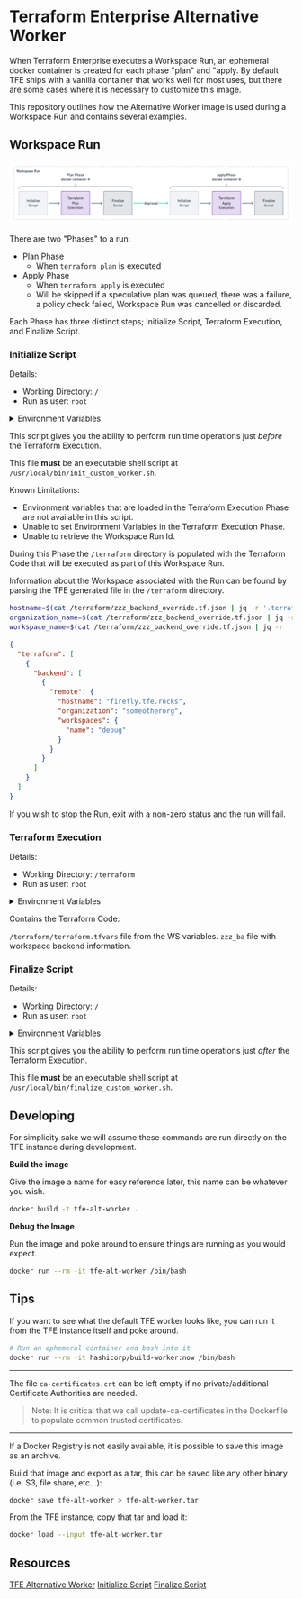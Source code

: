 # Terraform Enterprise Alternative Worker

When Terraform Enterprise executes a Workspace Run, an ephemeral docker container is created for each phase "plan" and "apply. By default TFE ships with a vanilla container that works well for most uses, but there are some cases where it is necessary to customize this image.

This repository outlines how the Alternative Worker image is used during a Workspace Run and contains several examples.

## Workspace Run

![](images/workspace-run-flow.png)

There are two "Phases" to a run:

* Plan Phase
  * When `terraform plan` is executed
* Apply Phase
  * When `terraform apply` is executed
  * Will be skipped if a speculative plan was queued, there was a failure, a policy check failed, Workspace Run was cancelled or discarded.

Each Phase has three distinct steps; Initialize Script, Terraform Execution, and Finalize Script.

### Initialize Script

Details:

- Working Directory: `/`
- Run as user: `root`

<details><summary>Environment Variables</summary>
<p>

- HOSTNAME=00aabbccddee
- PWD=/
- HOME=/root
- SHLVL=1
- PATH=/usr/local/sbin:/usr/local/bin:/usr/sbin:/usr/bin:/sbin:/bin
</p>
</details>

This script gives you the ability to perform run time operations just *before* the Terraform Execution.

This file **must** be an executable shell script at `/usr/local/bin/init_custom_worker.sh`.

Known Limitations:
- Environment variables that are loaded in the Terraform Execution Phase are not available in this script.
- Unable to set Environment Variables in the Terraform Execution Phase.
- Unable to retrieve the Workspace Run Id.

During this Phase the `/terraform` directory is populated with the Terraform Code that will be executed as part of this Workspace Run.

Information about the Workspace associated with the Run can be found by parsing the TFE generated file in the `/terraform` directory.

```sh
hostname=$(cat /terraform/zzz_backend_override.tf.json | jq -r '.terraform[0].backend[0].remote.hostname')
organization_name=$(cat /terraform/zzz_backend_override.tf.json | jq -r '.terraform[0].backend[0].remote.organization')
workspace_name=$(cat /terraform/zzz_backend_override.tf.json | jq -r '.terraform[0].backend[0].remote.workspaces.name')
```

```json
{
  "terraform": [
    {
      "backend": [
        {
          "remote": {
            "hostname": "firefly.tfe.rocks",
            "organization": "someotherorg",
            "workspaces": {
              "name": "debug"
            }
          }
        }
      ]
    }
  ]
}
```

If you wish to stop the Run, exit with a non-zero status and the run will fail.

### Terraform Execution

Details:

- Working Directory: `/terraform`
- Run as user: `root`

<details><summary>Environment Variables</summary>
<p>

- ATLAS_RUN_ID=run-00aabbccddee
- TF_VAR_ATLAS_CONFIGURATION_SLUG=orgName/wsName
- TFC_WORKSPACE_NAME=wsName
- HOSTNAME=00aabbccddee
- TF_INPUT=0
- ATLAS_WORKSPACE_NAME=wsName
- HOME=/root
- OLDPWD=/
- TF_X_SHADOW=0
- TF_TEMP_LOG_PATH=/tmp/terraform-log00aabbccddee
- TF_REGISTRY_DISCOVERY_RETRY=2
- TF_VAR_ATLAS_CONFIGURATION_NAME=wsName
- TF_VAR_ATLAS_WORKSPACE_SLUG=orgName/wsName
- ATLAS_CONFIGURATION_SLUG=orgName/wsName
- TF_VAR_TFC_WORKSPACE_SLUG=orgName/wsName
- PATH=/usr/local/sbin:/usr/local/bin:/usr/sbin:/usr/bin:/sbin:/bin
- ATLAS_TOKEN=00aabbccddee.atlasv1.00aabbccddee
- TF_VAR_ATLAS_ADDRESS=https://tfe.company.com
- TF_APPEND_USER_AGENT=TFE/v202104-1
- TF_VAR_ATLAS_RUN_ID=run-00aabbccddee
- TF_PANICWRAP_STDERR=false:78
- TFC_WORKSPACE_SLUG=orgName/wsName
- TF_VAR_TFC_RUN_ID=run-00aabbccddee
- TF_VAR_ATLAS_WORKSPACE_NAME=wsName
- ATLAS_CONFIGURATION_NAME=wsName
- TF_VAR_TFE_RUN_ID=run-00aabbccddee
- ATLAS_WORKSPACE_SLUG=orgName/wsName
- CHECKPOINT_DISABLE=1
- TERRAFORM_CONFIG=/tmp/cli.tfrc
- TF_VAR_TFC_WORKSPACE_NAME=wsName
- PWD=/terraform
- TF_IN_AUTOMATION=1
- TFC_RUN_ID=run-00aabbccddee
- ATLAS_ADDRESS=https://tfe.company.com
- TFE_RUN_ID=run-00aabbccddee
- TF_FORCE_LOCAL_BACKEND=1
</p>
</details>

Contains the Terraform Code.

`/terraform/terraform.tfvars` file from the WS variables.
`zzz_ba` file with workspace backend information.

### Finalize Script

Details:

- Working Directory: `/`
- Run as user: `root`

<details><summary>Environment Variables</summary>
<p>

- HOSTNAME=00aabbccddee
- PWD=/
- HOME=/root
- SHLVL=1
- PATH=/usr/local/sbin:/usr/local/bin:/usr/sbin:/usr/bin:/sbin:/bin
</p>
</details>

This script gives you the ability to perform run time operations just *after* the Terraform Execution.

This file **must** be an executable shell script at `/usr/local/bin/finalize_custom_worker.sh`.


## Developing

For simplicity sake we will assume these commands are run directly on the TFE instance during development.

**Build the image**

Give the image a name for easy reference later, this name can be whatever you wish.

```sh
docker build -t tfe-alt-worker .
```

**Debug the Image**

Run the image and poke around to ensure things are running as you would expect.

```sh
docker run --rm -it tfe-alt-worker /bin/bash
```

## Tips

If you want to see what the default TFE worker looks like, you can run it from the TFE instance itself and poke around.

```sh
# Run an ephemeral container and bash into it
docker run --rm -it hashicorp/build-worker:now /bin/bash
```

---

The file `ca-certificates.crt` can be left empty if no private/additional Certificate Authorities are needed.

> Note: It is critical that we call update-ca-certificates in the Dockerfile to populate common trusted certificates.

---

If a Docker Registry is not easily available, it is possible to save this image as an archive.

Build that image and export as a tar, this can be saved like any other binary (i.e. S3, file share, etc...):
```sh
docker save tfe-alt-worker > tfe-alt-worker.tar
```

From the TFE instance, copy that tar and load it:
```sh
docker load --input tfe-alt-worker.tar
```

## Resources

[TFE Alternative Worker](https://www.terraform.io/docs/enterprise/install/installer.html#alternative-terraform-worker-image)
[Initialize Script](https://www.terraform.io/docs/enterprise/install/installer.html#initialize-script)
[Finalize Script](https://www.terraform.io/docs/enterprise/install/installer.html#finalize-script)
